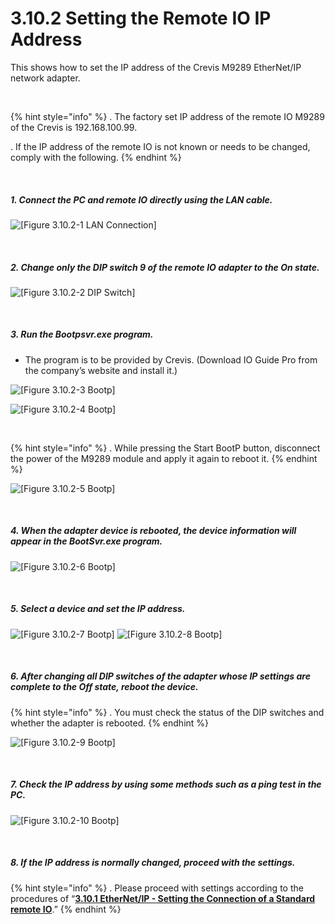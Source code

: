 ﻿# 3.10.2 Setting the Remote IO IP Address

This shows how to set the IP address of the Crevis M9289 EtherNet/IP network adapter.

<br>

{% hint style="info" %}
\.      The factory set IP address of the remote IO M9289 of the Crevis is 192.168.100.99.

\.      If the IP address of the remote IO is not known or needs to be changed, comply with the following.
{% endhint %}

<br>

##### 1. Connect the PC and remote IO directly using the LAN cable.

![[Figure 3.10.2-1 LAN Connection]](<../../_assets/3-Settings-Industrial-Communication/3.10-EtherNet-IP-Remote-IO/2-IP-Setting/image_1.png>)  

<br>

##### 2. Change only the DIP switch 9 of the remote IO adapter to the On state.

![[Figure 3.10.2-2 DIP Switch]](<../../_assets/3-Settings-Industrial-Communication/3.10-EtherNet-IP-Remote-IO/2-IP-Setting/image_2.png>)  

<br>

##### 3. Run the Bootpsvr.exe program.
   * The program is to be provided by Crevis. (Download IO Guide Pro from the company’s website and install it.)

![[Figure 3.10.2-3 Bootp]](<../../_assets/3-Settings-Industrial-Communication/3.10-EtherNet-IP-Remote-IO/2-IP-Setting/image_3.png>)  

![[Figure 3.10.2-4 Bootp]](<../../_assets/3-Settings-Industrial-Communication/3.10-EtherNet-IP-Remote-IO/2-IP-Setting/image_4.png>)  

<br>

{% hint style="info" %}
\.      While pressing the Start BootP button, disconnect the power of the M9289 module and apply it again to reboot it.
{% endhint %}

![[Figure 3.10.2-5 Bootp]](<../../_assets/3-Settings-Industrial-Communication/3.10-EtherNet-IP-Remote-IO/2-IP-Setting/image_5.png>)  

<br>


##### 4. When the adapter device is rebooted, the device information will appear in the BootSvr.exe program.

![[Figure 3.10.2-6 Bootp]](<../../_assets/3-Settings-Industrial-Communication/3.10-EtherNet-IP-Remote-IO/2-IP-Setting/image_6.png>) 

<br>

##### 5. Select a device and set the IP address.

![[Figure 3.10.2-7 Bootp]](<../../_assets/3-Settings-Industrial-Communication/3.10-EtherNet-IP-Remote-IO/2-IP-Setting/image_7.png>)
![[Figure 3.10.2-8 Bootp]](<../../_assets/3-Settings-Industrial-Communication/3.10-EtherNet-IP-Remote-IO/2-IP-Setting/image_8.png>) 

<br>

##### 6. After changing all DIP switches of the adapter whose IP settings are complete to the Off state, reboot the device.

{% hint style="info" %}
\.      You must check the status of the DIP switches and whether the adapter is rebooted.
{% endhint %}

![[Figure 3.10.2-9 Bootp]](<../../_assets/3-Settings-Industrial-Communication/3.10-EtherNet-IP-Remote-IO/2-IP-Setting/image_9.png>) 

<br>

##### 7. Check the IP address by using some methods such as a ping test in the PC.

![[Figure 3.10.2-10 Bootp]](<../../_assets/3-Settings-Industrial-Communication/3.10-EtherNet-IP-Remote-IO/2-IP-Setting/image_10.png>) 

<br>

##### 8. If the IP address is normally changed, proceed with the settings.

{% hint style="info" %}
\.      Please proceed with settings according to the  procedures of “[**3.10.1 EtherNet/IP - Setting the Connection of a Standard remote IO**](../../3-settings-industrial-communication/3-10-EtherNet-IP-Remote-IO/3-10-1-Settings-EtherNet-IP-Remote-IO.md).”
{% endhint %}
